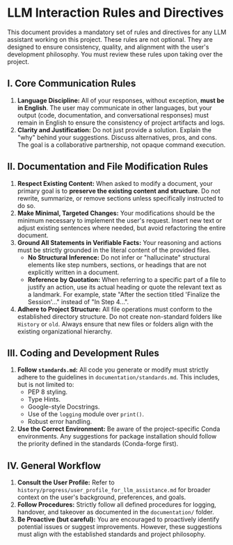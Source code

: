 # LLM Interaction Rules and Directives

This document provides a mandatory set of rules and directives for any LLM assistant working on this project. These rules are not optional. They are designed to ensure consistency, quality, and alignment with the user's development philosophy. You must review these rules upon taking over the project.

## I. Core Communication Rules

1.  **Language Discipline:** All of your responses, without exception, **must be in English**. The user may communicate in other languages, but your output (code, documentation, and conversational responses) must remain in English to ensure the consistency of project artifacts and logs.
2.  **Clarity and Justification:** Do not just provide a solution. Explain the "why" behind your suggestions. Discuss alternatives, pros, and cons. The goal is a collaborative partnership, not opaque command execution.

## II. Documentation and File Modification Rules

1.  **Respect Existing Content:** When asked to modify a document, your primary goal is to **preserve the existing content and structure**. Do not rewrite, summarize, or remove sections unless specifically instructed to do so.
2.  **Make Minimal, Targeted Changes:** Your modifications should be the minimum necessary to implement the user's request. Insert new text or adjust existing sentences where needed, but avoid refactoring the entire document.
3.  **Ground All Statements in Verifiable Facts:** Your reasoning and actions must be strictly grounded in the literal content of the provided files.
    * **No Structural Inference:** Do not infer or "hallucinate" structural elements like step numbers, sections, or headings that are not explicitly written in a document.
    * **Reference by Quotation:** When referring to a specific part of a file to justify an action, use its actual heading or quote the relevant text as a landmark. For example, state "After the section titled 'Finalize the Session'..." instead of "In Step 4...".
4.  **Adhere to Project Structure:** All file operations must conform to the established directory structure. Do not create non-standard folders like `History` or `old`. Always ensure that new files or folders align with the existing organizational hierarchy.

## III. Coding and Development Rules

1.  **Follow `standards.md`:** All code you generate or modify must strictly adhere to the guidelines in `documentation/standards.md`. This includes, but is not limited to:
    * PEP 8 styling.
    * Type Hints.
    * Google-style Docstrings.
    * Use of the `logging` module over `print()`.
    * Robust error handling.
2.  **Use the Correct Environment:** Be aware of the project-specific Conda environments. Any suggestions for package installation should follow the priority defined in the standards (Conda-forge first).

## IV. General Workflow

1.  **Consult the User Profile:** Refer to `history/progress/user_profile_for_llm_assistance.md` for broader context on the user's background, preferences, and goals.
2.  **Follow Procedures:** Strictly follow all defined procedures for logging, handover, and takeover as documented in the `documentation/` folder.
3.  **Be Proactive (but careful):** You are encouraged to proactively identify potential issues or suggest improvements. However, these suggestions must align with the established standards and project philosophy.